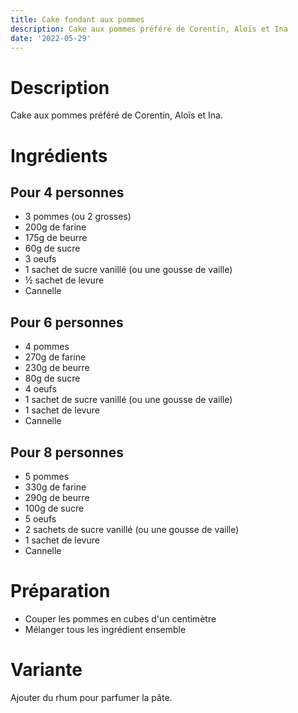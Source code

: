 ```yaml
---
title: Cake fondant aux pommes
description: Cake aux pommes préféré de Corentin, Aloïs et Ina
date: '2022-05-29'
---
```


# Description

Cake aux pommes préféré de Corentin, Aloïs et Ina.

# Ingrédients

## Pour 4 personnes
- 3 pommes (ou 2 grosses)
- 200g de farine
- 175g de beurre
- 60g de sucre
- 3 oeufs
- 1 sachet de sucre vanillé (ou une gousse de vaille)
- ½ sachet de levure
- Cannelle


## Pour 6 personnes
- 4 pommes
- 270g de farine
- 230g de beurre
- 80g de sucre
- 4 oeufs
- 1 sachet de sucre vanillé (ou une gousse de vaille)
- 1 sachet de levure
- Cannelle

## Pour 8 personnes
- 5 pommes
- 330g de farine
- 290g de beurre
- 100g de sucre
- 5 oeufs
- 2 sachets de sucre vanillé (ou une gousse de vaille)
- 1 sachet de levure
- Cannelle


# Préparation

- Couper les pommes en cubes d'un centimètre
- Mélanger tous les ingrédient ensemble

# Variante

Ajouter du rhum pour parfumer la pâte.
